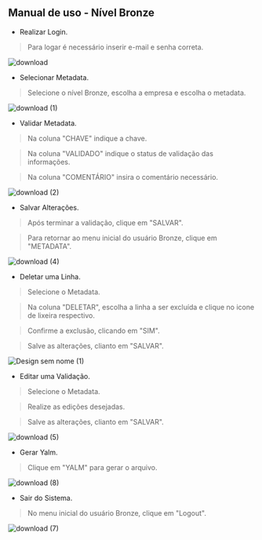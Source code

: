 ## Manual de uso - Nível Bronze

- Realizar Login.

> Para logar é necessário inserir e-mail e senha correta.

![download](https://github.com/TechHorizonBR/API_3SEM/assets/127263243/3a809a52-1ba1-4b8b-975b-3d5731427894)


- Selecionar Metadata.

> Selecione o nível Bronze, escolha a empresa e escolha o metadata.

![download (1)](https://github.com/TechHorizonBR/API_3SEM/assets/127263243/cb305da3-f21f-407d-badf-77fe45b7370c)


- Validar Metadata.

> Na coluna "CHAVE" indique a chave.

> Na coluna "VALIDADO" indique o status de validação das informações.

> Na coluna "COMENTÁRIO" insira o comentário necessário.

![download (2)](https://github.com/TechHorizonBR/API_3SEM/assets/127263243/823ee810-9dac-485e-9a36-51ec1afad07b)


- Salvar Alterações.

> Após terminar a validação, clique em "SALVAR".

> Para retornar ao menu inicial do usuário Bronze, clique em "METADATA".

![download (4)](https://github.com/TechHorizonBR/API_3SEM/assets/127263243/7b54d2b5-a98b-4fe0-9180-3ef5e294b0a1)


- Deletar uma Linha.

> Selecione o Metadata.

> Na coluna "DELETAR", escolha a linha a ser excluída e clique no icone de lixeira respectivo.

> Confirme a exclusão, clicando em "SIM".

> Salve as alterações, clianto em "SALVAR".

![Design sem nome (1)](https://github.com/TechHorizonBR/API_3SEM/assets/127263243/c54fc64d-56da-43bd-9ff2-c1005012fff7)


- Editar uma Validação.

> Selecione o Metadata.

> Realize as edições desejadas.

> Salve as alterações, clianto em "SALVAR".

![download (5)](https://github.com/TechHorizonBR/API_3SEM/assets/127263243/6ffe7926-256a-4a13-95d8-3ceba59e8b03)


- Gerar Yalm.

> Clique em "YALM" para gerar o arquivo.

![download (8)](https://github.com/TechHorizonBR/API_3SEM/assets/127263243/6194b9e3-38f4-471d-b5a0-818f0a98dd66)


- Sair do Sistema.

> No menu inicial do usuário Bronze, clique em "Logout".

![download (7)](https://github.com/TechHorizonBR/API_3SEM/assets/127263243/c8d8eb5c-9870-43f2-94a6-f0561aa8e5f3)
